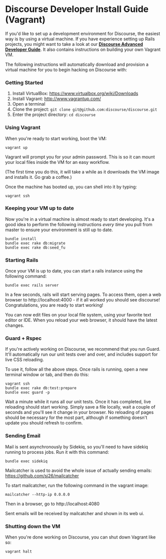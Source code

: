 # Discourse Developer Install Guide (Vagrant)

If you'd like to set up a development environment for Discourse, the easiest way is by using a virtual machine.
If you have experience setting up Rails projects, you might want to take a look at our **[Discourse Advanced Developer Guide](https://github.com/discourse/discourse/blob/master/docs/DEVELOPER-ADVANCED.md)**.
It also contains instructions on building your own Vagrant VM.

The following instructions will automatically download and provision a virtual machine for you to begin hacking
on Discourse with:

### Getting Started

1. Install VirtualBox: https://www.virtualbox.org/wiki/Downloads
2. Install Vagrant: http://www.vagrantup.com/
3. Open a terminal
4. Clone the project: `git clone git@github.com:discourse/discourse.git`
5. Enter the project directory: `cd discourse`

### Using Vagrant

When you're ready to start working, boot the VM:
```
vagrant up
```

Vagrant will prompt you for your admin password. This is so it can mount your local files inside the VM for an easy workflow.

(The first time you do this, it will take a while as it downloads the VM image and installs it. Go grab a coffee.)

Once the machine has booted up, you can shell into it by typing:

```
vagrant ssh
```

### Keeping your VM up to date

Now you're in a virtual machine is almost ready to start developing. It's a good idea to perform the following instructions
*every time* you pull from master to ensure your environment is still up to date. 

```
bundle install
bundle exec rake db:migrate
bundle exec rake db:seed_fu
```

### Starting Rails

Once your VM is up to date, you can start a rails instance using the following command:

```
bundle exec rails server
```

In a few seconds, rails will start serving pages. To access them, open a web browser to http://localhost:4000 - if it all worked you should see discourse! Congratulations, you are ready to start working!

You can now edit files on your local file system, using your favorite text editor or IDE. When you reload your web browser, it should have the latest changes.

### Guard + Rspec

If you're actively working on Discourse, we recommend that you run Guard. It'll automatically run our unit tests over and over, and includes support
for live CSS reloading.

To use it, follow all the above steps. Once rails is running, open a new terminal window or tab, and then do this:

```
vagrant ssh
bundle exec rake db:test:prepare
bundle exec guard -p
```

Wait a minute while it runs all our unit tests. Once it has completed, live reloading should start working. Simply save a file locally, wait a couple of seconds and you'll see it change in your browser. No reloading of pages should be necessary for the most part, although if something doesn't update you should refresh to confirm.


### Sending Email

Mail is sent asynchronously by Sidekiq, so you'll need to have sidekiq running to process jobs. Run it with this command:

```
bundle exec sidekiq
```

Mailcatcher is used to avoid the whole issue of actually sending emails: https://github.com/sj26/mailcatcher

To start mailcatcher, run the following command in the vagrant image:

```
mailcatcher --http-ip 0.0.0.0
```

Then in a browser, go to http://localhost:4080

Sent emails will be received by mailcatcher and shown in its web ui.

### Shutting down the VM

When you're done working on Discourse, you can shut down Vagrant like so:

``` 
vagrant halt
```

